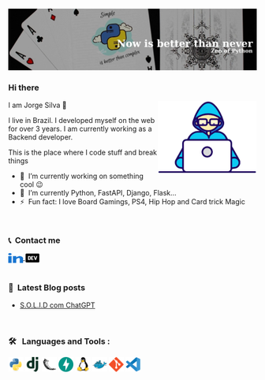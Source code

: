 ![git](https://raw.githubusercontent.com/scjorge/scjorge/main/assets/images/background-cards.jpg)


### Hi there</a>

<img align="right" src="https://raw.githubusercontent.com/scjorge/scjorge/main/assets/gifs/Developer.gif" width='200'/>
                        
I am Jorge Silva 🧔

I live in Brazil. I developed myself on the web for over 3 years. I am currently working as a Backend developer. 


This is the place where I code stuff and break things

- 🔭 &nbsp;I’m currently working on something cool :wink:
- 🌱 &nbsp;I’m currently Python, FastAPI, Django, Flask...
- ⚡ &nbsp;Fun fact: I love Board Gamings, PS4, Hip Hop and Card trick Magic

<br>

### 📞 &nbsp;Contact me
<div align="left"> 
  <a href="https://www.linkedin.com/in/jorge-s-costa/">
    <img align="center" src="https://raw.githubusercontent.com/scjorge/scjorge/main/assets/icons/linked-in-alt.svg" height="20" width="30">
  </a>
  <a href="https://dev.to/scjorge">
    <img align="center" src="https://raw.githubusercontent.com/scjorge/scjorge/main/assets/images/dev-to.png" height="20" width="30" />
  </a>
</div>

<br>

### 📕 &nbsp;Latest Blog posts
<!-- BLOG-POST-LIST:START -->
- [S.O.L.I.D com ChatGPT](https://dev.to/scjorge/solid-com-chatgpt-25de)
<!-- BLOG-POST-LIST:END -->

<br>

### 🛠 &nbsp; Languages and Tools :

<div>
  <img src="https://raw.githubusercontent.com/scjorge/scjorge/main/assets/icons/python-original.svg" alt="Python Logo" width="30"/>
  <img src="https://raw.githubusercontent.com/scjorge/scjorge/main/assets/icons/django-plain.svg" alt="Django Logo" width="30"/>
  <img src="https://raw.githubusercontent.com/scjorge/scjorge/main/assets/icons/flask-original.svg" alt="Flask Logo" width="30"/>
  <img src="https://raw.githubusercontent.com/scjorge/scjorge/main/assets/icons/fastapi-original.svg" alt="FastAPI Logo" width="30"/>
  <img src="https://raw.githubusercontent.com/scjorge/scjorge/main/assets/icons/linux-original.svg" alt="Linux Logo" width="30" />
  <img src="https://raw.githubusercontent.com/scjorge/scjorge/main/assets/icons/docker-original.svg" alt="Docker Logo" width="30" />
  <img src="https://raw.githubusercontent.com/scjorge/scjorge/main/assets/icons/git-original.svg" alt="Git Logo" width="30" />
  <img src="https://raw.githubusercontent.com/scjorge/scjorge/main/assets/icons/vscode-original.svg" alt="Vscode Logo" width="30" />

</div>


